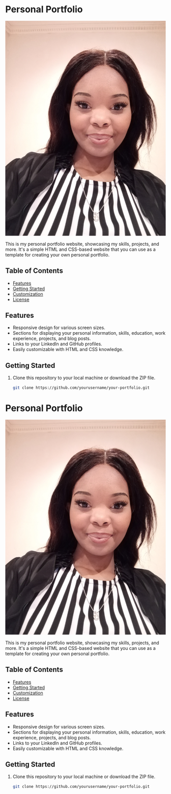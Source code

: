 # Personal Portfolio

![Portfolio Screenshot](https://github.com/NombuleloMudzwiri/PersonalWebpage/blob/main/IMG_20220427_182012_78.jpg)

This is my personal portfolio website, showcasing my skills, projects, and more. It's a simple HTML and CSS-based website that you can use as a template for creating your own personal portfolio.

## Table of Contents

- [Features](#features)
- [Getting Started](#getting-started)
- [Customization](#customization)
- [License](#license)

## Features

- Responsive design for various screen sizes.
- Sections for displaying your personal information, skills, education, work experience, projects, and blog posts.
- Links to your LinkedIn and GitHub profiles.
- Easily customizable with HTML and CSS knowledge.

## Getting Started

1. Clone this repository to your local machine or download the ZIP file.

   ```bash
   git clone https://github.com/yourusername/your-portfolio.git

# Personal Portfolio

![Portfolio Screenshot](https://github.com/NombuleloMudzwiri/PersonalWebpage/blob/main/IMG_20220427_182012_78.jpg)

This is my personal portfolio website, showcasing my skills, projects, and more. It's a simple HTML and CSS-based website that you can use as a template for creating your own personal portfolio.

## Table of Contents

- [Features](#features)
- [Getting Started](#getting-started)
- [Customization](#customization)
- [License](#license)

## Features

- Responsive design for various screen sizes.
- Sections for displaying your personal information, skills, education, work experience, projects, and blog posts.
- Links to your LinkedIn and GitHub profiles.
- Easily customizable with HTML and CSS knowledge.

## Getting Started

1. Clone this repository to your local machine or download the ZIP file.

   ```bash
   git clone https://github.com/yourusername/your-portfolio.git
